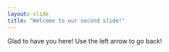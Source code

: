 ```yaml
---
layout: slide
title: "Welcome to our second slide!"
---
```

Glad to have you here!
Use the left arrow to go back!
